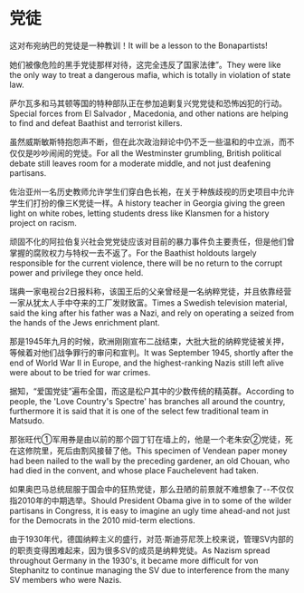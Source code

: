 # 党徒

<p><span class="chinese">这对布宛纳巴的党徒是一种教训！</span><span class="english">It will be a lesson to the Bonapartists!</span></p>

<p><span class="chinese">她们被像危险的黑手党徒那样对待，这完全违反了国家法律”。</span><span class="english">They were like the only way to treat a dangerous mafia, which is totally in violation of state law.</span></p>

<p><span class="chinese">萨尔瓦多和马其顿等国的特种部队正在参加追剿复兴党党徒和恐怖凶犯的行动。</span><span class="english">Special forces from El Salvador , Macedonia, and other nations are helping to find and defeat Baathist and terrorist killers.</span></p>

<p><span class="chinese">虽然威斯敏斯特抱怨声不断，但在此次政治辩论中仍不乏一些温和的中立派，而不仅仅是吵吵闹闹的党徒。</span><span class="english">For all the Westminster grumbling, British political debate still leaves room for a moderate middle, and not just deafening partisans.</span></p>

<p><span class="chinese">佐治亚州一名历史教师允许学生们穿白色长袍，在关于种族歧视的历史项目中允许学生们打扮的像三K党徒一样。</span><span class="english">A history teacher in Georgia giving the green light on white robes, letting students dress like Klansmen for a history project on racism.</span></p>

<p><span class="chinese">顽固不化的阿拉伯复兴社会党党徒应该对目前的暴力事件负主要责任，但是他们曾掌握的腐败权力与特权一去不返了。</span><span class="english">For the Baathist holdouts largely responsible for the current violence, there will be no return to the corrupt power and privilege they once held.</span></p>

<p><span class="chinese">瑞典一家电视台2日报料称，该国王后的父亲曾经是一名纳粹党徒，并且依靠经营一家从犹太人手中夺来的工厂发财致富。</span><span class="english">Times a Swedish television material, said the king after his father was a Nazi, and rely on operating a seized from the hands of the Jews enrichment plant.</span></p>

<p><span class="chinese">那是1945年九月的时候，欧洲刚刚宣布二战结束，大批大批的纳粹党徒被关押，等候着对他们战争罪行的审问和宣判。</span><span class="english">It was September 1945, shortly after the end of World War II in Europe, and the highest-ranking Nazis still left alive were about to be tried for war crimes.</span></p>

<p><span class="chinese">据知，“爱国党徒”遍布全国，而这是松户其中的少数传统的精英群。</span><span class="english">According to people, the 'Love Country's Spectre' has branches all around the country, furthermore it is said that it is one of the select few traditional team in Matsudo.</span></p>

<p><span class="chinese">那张旺代①军用券是由以前的那个园丁钉在墙上的，他是一个老朱安②党徒，死在这修院里，死后由割风接替了他。</span><span class="english">This specimen of Vendean paper money had been nailed to the wall by the preceding gardener, an old Chouan, who had died in the convent, and whose place Fauchelevent had taken.</span></p>

<p><span class="chinese">如果奥巴马总统屈服于国会中的狂热党徒，那么丑陋的前景就不难想象了--不仅仅指2010年的中期选举。</span><span class="english">Should President Obama give in to some of the wilder partisans in Congress, it is easy to imagine an ugly time ahead-and not just for the Democrats in the 2010 mid-term elections.</span></p>

<p><span class="chinese">由于1930年代，德国纳粹主义的盛行，对范·斯迪芬尼茨上校来说，管理SV内部的的职责变得困难起来，因为很多SV的成员是纳粹党徒。</span><span class="english">As Nazism spread throughout Germany in the 1930's, it became more difficult for von Stephanitz to continue managing the SV due to interference from the many SV members who were Nazis.</span></p>

